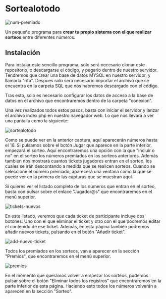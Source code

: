 # Sortealotodo

![num-premiado](https://user-images.githubusercontent.com/6242827/214825485-c0c3d33a-312a-4bf8-856c-b42a94539713.png)

Un pequeño programa para <b>crear tu propio sistema con el que realizar sorteos</b> entre diferentes números.

## Instalación

Para instalar este sencillo programa, solo será necesario clonar este repositorio, o descargarse el código, y pegarlo dentro de nuestro servidor. Tendremos que crear una base de datos MYSQL en nuestro servidor, y llamarla "rifa". Despues solo será necesario importar el archivo que se encuentra en la carpeta SQL que nos habremos descargado con el código.

Tras esto, solo es necesario configurar los datos de acceso a la base de datos en el archivo que encontraremos dentro de la carpeta "conexion".

Una vez realizados todos estos pasos, basta con iniciar el servidor y lanzar el archivo index.php en nuestro navegador web. Lo que nos llevará a ver una pantalla como la siguiente:

![sortealotodo](https://user-images.githubusercontent.com/6242827/214824103-122bbc68-b5a6-4453-8c83-31a15d2b46c1.png)

Como se puede ver en la anterior captura, aquí aparecerán números hasta el 16. Si pulsamos sobre el botón Jugar que aparece en la parte inferior, empezará el sorteo. Aquí encontraremos una opción con la que "incluir o no" en el sorteo los números premiados en los sorteos anteriores. Además también nos mostrará cuantos tickets jugadores entran en el sorteo, los cuales se irán descontando a medida que se realicen sorteos. Cuando se seleccione el número premiado, aparecerá una ventana como la que se puede ver en la primera de las capturas que se muestran aquí.

Si quieres ver el listado completo de los números que entran en el sorteo, basta con pulsar sobre el enlace "Jugador@s" que encontraremos en el menú superior.

![tickets-nuevos](https://user-images.githubusercontent.com/6242827/214826129-28544946-7202-4693-b7c5-955b9c82df85.png)

En este listado, veremos que cada ticket de participante incluye dos botones. Uno con el que eliminar el ticket y otro con el que podremos editar el contenido de ese ticket. Además, en esta página también podremos añadir nuevos tickets, pulsando en el botón "Añadir ticket".

![add-nuevo-ticket](https://user-images.githubusercontent.com/6242827/214826534-16f0c511-f51e-4a6c-830a-8a81b0b7c819.png)

Todos los premiados en los sorteos, van a aparecer en la sección "Premios", que encontraremos en el menú superior.

![premios](https://user-images.githubusercontent.com/6242827/214826760-941f7901-7150-4c0c-870f-6b21086e2c53.png)

En el momento que queramos volver a empezar los sorteos, podemos pulsar sobre el botón "Eliminar todos los registros" que encontraremos en la parte inferior de esta página. Haciendo esto todos los números volverán a aparecen en la sección "Sorteo".
